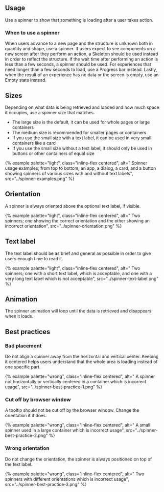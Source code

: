 ## Usage 
Use a spinner to show that something is loading after a user takes action.
### When to use a spinner 
When users advance to a new page and the structure is unknown both in quantity and shape, use a spinner. If users expect to see components on a new screen after they perform an action, a Skeleton should be used instead in order to reflect the structure. If the wait time after performing an action is less than a few seconds, a spinner should be used. For experiences that need longer than a few seconds to load, use a Progress bar instead. Lastly, when the result of an experience has no data or the screen is empty, use an Empty state instead.
## Sizes 
Depending on what data is being retrieved and loaded and how much space it occupies, use a spinner size that matches.
- The large size is the default, it can be used for whole pages or large containers
- The medium size is recommended for smaller pages or containers
- If you use the small size with a text label, it can be used in very small containers like a card
- If you use the small size without a text label, it should only be used in buttons or other containers of equal size

{% example palette="light",
          class="inline-flex centered",
          alt=" Spinner usage examples; from top to bottom, an app, a dialog, a card, and a button showing spinners of various sizes with and without text labels",
          src="../spinner-examples.png" %}


## Orientation 
A spinner is always oriented above the optional text label, if visible.

{% example palette="light",
          class="inline-flex centered",
          alt=" Two spinners; one showing the correct orientation and the other showing an incorrect orientation",
          src="../spinner-orientation.png" %}


## Text label 
The text label should be as brief and general as possible in order to give users enough time to read it.

{% example palette="light",
          class="inline-flex centered",
          alt=" Two spinners; one with a short text label, which is acceptable, and one with a very long text label which is not acceptable",
          src="../spinner-text-label.png" %}

## Animation 
The spinner animation will loop until the data is retrieved and disappears when it loads.
## Best practices 
### Bad placement 
Do not align a spinner away from the horizontal and vertical center. Keeping it centered helps users understand that the whole area is loading instead of one specific part.

{% example palette="wrong",
          class="inline-flex centered",
          alt=" A spinner not horizontally or vertically centered in a container which is incorrect usage",
          src="../spinner-best-practice-1.png" %}

### Cut off by browser window 
A tooltip should not be cut off by the browser window. Change the orientation if it does.

{% example palette="wrong",
          class="inline-flex centered",
          alt=" A small spinner used in a large container which is incorrect usage",
          src="../spinner-best-practice-2.png" %}


### Wrong orientation 
Do not change the orientation, the spinner is always positioned on top of the text label.

{% example palette="wrong",
          class="inline-flex centered",
                    alt=" Two spinners with different orientations which is incorrect usage",
          src="../spinner-best-practice-3.png" %}

